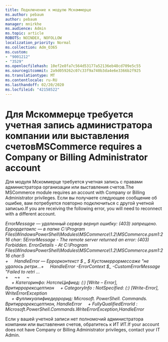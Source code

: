 ```yaml
---
title: Подключение к модулю Мскоммерце
ms.author: pebaum
author: pebaum
manager: mnirkhe
ms.audience: Admin
ms.topic: article
ROBOTS: NOINDEX, NOFOLLOW
localization_priority: Normal
ms.collection: Adm_O365
ms.custom:
- "9001212"
- "3529"
ms.openlocfilehash: 10ef2e8fa7c564d53177a52136eb48cd709e5c55
ms.sourcegitcommit: 2a9d059262c07c33f9a740b3da4e6e3366b2f925
ms.translationtype: MT
ms.contentlocale: ru-RU
ms.lasthandoff: 02/20/2020
ms.locfileid: "42158522"
---
```

# <a name="mscommerce-requires-a-company-or-billing-administrator-account"></a><span data-ttu-id="efe40-102">Для Мскоммерце требуется учетная запись администратора компании или выставления счетов</span><span class="sxs-lookup"><span data-stu-id="efe40-102">MSCommerce requires a Company or Billing Administrator account</span></span>

<span data-ttu-id="efe40-103">Для модуля Мскоммерце требуется учетная запись с правами администратора организации или выставления счетов.</span><span class="sxs-lookup"><span data-stu-id="efe40-103">The MSCommerce module requires an account with Company or Billing Administrator privileges.</span></span> <span data-ttu-id="efe40-104">Если вы получаете следующее сообщение об ошибке, вам потребуется повторно подключиться с другой учетной записью.</span><span class="sxs-lookup"><span data-stu-id="efe40-104">If you are receiving the following error, you will need to reconnect with a different account.</span></span>

<span data-ttu-id="efe40-105">*ErrorMessage — удаленный сервер вернул ошибку: (403) запрещено. Еррордетаилс — в папке C:\Program Files\WindowsPowerShell\Modules\MSCommerce\1.2\MSCommerce.psm1:216 char: 5*</span><span class="sxs-lookup"><span data-stu-id="efe40-105">*ErrorMessage - The remote server returned an error: (403) Forbidden. ErrorDetails - At C:\Program Files\WindowsPowerShell\Modules\MSCommerce\1.2\MSCommerce.psm1:216 char:5*</span></span><br>
<span data-ttu-id="efe40-106">*+&nbsp;&nbsp;&nbsp;&nbsp;&nbsp;HandleError — Еррорконтекст $ _ $ Кустомеррормессаже "не удалось ретри...*</span><span class="sxs-lookup"><span data-stu-id="efe40-106">*+&nbsp;&nbsp;&nbsp;&nbsp;&nbsp;HandleError -ErrorContext $_ -CustomErrorMessage "Failed to retri ...*</span></span><br>
<span data-ttu-id="efe40-107">\+&nbsp;&nbsp;&nbsp;&nbsp;&nbsp;~~~~~~~~~~~~~~~~~~~~~~~~~~~~~~~~~~~~~~~~~~~~~~~~~~~~~~~~~~~~~~~~~</span><span class="sxs-lookup"><span data-stu-id="efe40-107">\+&nbsp;&nbsp;&nbsp;&nbsp;&nbsp;~~~~~~~~~~~~~~~~~~~~~~~~~~~~~~~~~~~~~~~~~~~~~~~~~~~~~~~~~~~~~~~~~</span></span><br>
<span data-ttu-id="efe40-108">&nbsp;&nbsp;&nbsp;&nbsp;&nbsp;*+ Категоринфо: НотспеЦифиед: (:) [Write – Error], Вритиррорексцептион*</span><span class="sxs-lookup"><span data-stu-id="efe40-108">&nbsp;&nbsp;&nbsp;&nbsp;&nbsp;*+ CategoryInfo          : NotSpecified: (:) [Write-Error], WriteErrorException*</span></span><br>
<span data-ttu-id="efe40-109">&nbsp;&nbsp;&nbsp;&nbsp;&nbsp;*+ Фулликуалифиедеррорид: Microsoft. PowerShell. Commands. Вритиррорексцептион, HandleError*</span><span class="sxs-lookup"><span data-stu-id="efe40-109">&nbsp;&nbsp;&nbsp;&nbsp;&nbsp;*+ FullyQualifiedErrorId : Microsoft.PowerShell.Commands.WriteErrorException,HandleError*</span></span>

<span data-ttu-id="efe40-110">Если у вашей учетной записи нет полномочий администратора компании или выставления счетов, обратитесь к ИТ ИТ.</span><span class="sxs-lookup"><span data-stu-id="efe40-110">If your account does not have Company or Billing Administrator privileges, contact your IT Admin.</span></span>
